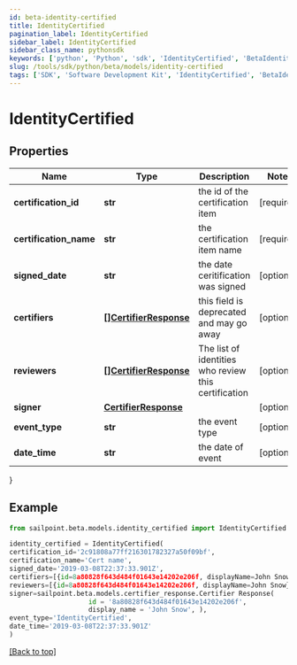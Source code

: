 ```yaml
---
id: beta-identity-certified
title: IdentityCertified
pagination_label: IdentityCertified
sidebar_label: IdentityCertified
sidebar_class_name: pythonsdk
keywords: ['python', 'Python', 'sdk', 'IdentityCertified', 'BetaIdentityCertified'] 
slug: /tools/sdk/python/beta/models/identity-certified
tags: ['SDK', 'Software Development Kit', 'IdentityCertified', 'BetaIdentityCertified']
---
```


# IdentityCertified


## Properties

Name | Type | Description | Notes
------------ | ------------- | ------------- | -------------
**certification_id** | **str** | the id of the certification item | [required]
**certification_name** | **str** | the certification item name | [required]
**signed_date** | **str** | the date ceritification was signed | [optional] 
**certifiers** | [**[]CertifierResponse**](certifier-response) | this field is deprecated and may go away | [optional] 
**reviewers** | [**[]CertifierResponse**](certifier-response) | The list of identities who review this certification | [optional] 
**signer** | [**CertifierResponse**](certifier-response) |  | [optional] 
**event_type** | **str** | the event type | [optional] 
**date_time** | **str** | the date of event | [optional] 
}

## Example

```python
from sailpoint.beta.models.identity_certified import IdentityCertified

identity_certified = IdentityCertified(
certification_id='2c91808a77ff216301782327a50f09bf',
certification_name='Cert name',
signed_date='2019-03-08T22:37:33.901Z',
certifiers=[{id=8a80828f643d484f01643e14202e206f, displayName=John Snow}],
reviewers=[{id=8a80828f643d484f01643e14202e206f, displayName=John Snow}],
signer=sailpoint.beta.models.certifier_response.Certifier Response(
                    id = '8a80828f643d484f01643e14202e206f', 
                    display_name = 'John Snow', ),
event_type='IdentityCertified',
date_time='2019-03-08T22:37:33.901Z'
)

```
[[Back to top]](#) 

